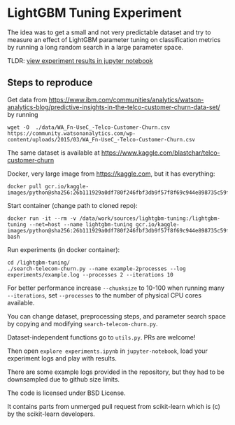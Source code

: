 # LightGBM Tuning Experiment

The idea was to get a small and not very predictable dataset and try to measure an effect of LightGBM parameter tuning on classification metrics by running a long random search in a large parameter space.

TLDR: [view experiment results in jupyter notebook](https://nbviewer.jupyter.org/github/mabrek/lightgbm-tuning/blob/export/explore%20experiments.ipynb)

## Steps to reproduce

Get data from https://www.ibm.com/communities/analytics/watson-analytics-blog/predictive-insights-in-the-telco-customer-churn-data-set/ by running

    wget -O  ./data/WA_Fn-UseC_-Telco-Customer-Churn.csv https://community.watsonanalytics.com/wp-content/uploads/2015/03/WA_Fn-UseC_-Telco-Customer-Churn.csv

The same dataset is available at https://www.kaggle.com/blastchar/telco-customer-churn

Docker, very large image from https://kaggle.com, but it has everything:

    docker pull gcr.io/kaggle-images/python@sha256:26b111929a0df780f246fbf3db9f57f8f69c944e898735c59fd8581c42f92f1d

Start container (change path to cloned repo):

    docker run -it --rm -v /data/work/sources/lightgbm-tuning:/lightgbm-tuning --net=host --name lightgbm-tuning gcr.io/kaggle-images/python@sha256:26b111929a0df780f246fbf3db9f57f8f69c944e898735c59fd8581c42f92f1d bash

Run experiments (in docker container):

    cd /lightgbm-tuning/
    ./search-telecom-churn.py --name example-2processes --log experiments/example.log --processes 2 --iterations 10

For better performance increase `--chunksize` to 10-100 when running many `--iterations`, set `--processes` to the number of physical CPU cores available.

You can change dataset, preprocessing steps, and parameter search space by copying and modifying `search-telecom-churn.py`.

Dataset-independent functions go to `utils.py`. PRs are welcome!

Then open `explore experiments.ipynb` in `jupyter-notebook`, load your experiment logs and play with results.

There are some example logs provided in the repository, but they had to be downsampled due to github size limits.

The code is licensed under BSD License.

It contains parts from unmerged pull request from scikit-learn which is (c) by the scikit-learn developers.
